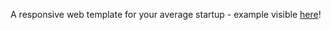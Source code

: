 A responsive web template for your average startup - example visible [here](https://vaughnanton.github.io/tindog/)!
